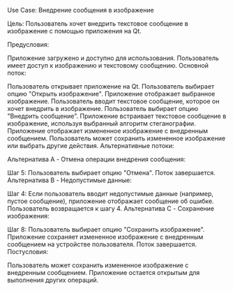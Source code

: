 Use Case: Внедрение сообщения в изображение

Цель:
Пользователь хочет внедрить текстовое сообщение в изображение с помощью приложения на Qt.

Предусловия:

Приложение загружено и доступно для использования.
Пользователь имеет доступ к изображению и текстовому сообщению.
Основной поток:

Пользователь открывает приложение на Qt.
Пользователь выбирает опцию "Открыть изображение".
Приложение отображает выбранное изображение.
Пользователь вводит текстовое сообщение, которое он хочет внедрить в изображение.
Пользователь выбирает опцию "Внедрить сообщение".
Приложение встраивает текстовое сообщение в изображение, используя выбранный алгоритм стеганографии.
Приложение отображает измененное изображение с внедренным сообщением.
Пользователь может сохранить измененное изображение или выбрать другие действия.
Альтернативные потоки:

Альтернатива A - Отмена операции внедрения сообщения:

Шаг 5: Пользователь выбирает опцию "Отмена".
Поток завершается.
Альтернатива B - Недопустимые данные:

Шаг 4: Если пользователь вводит недопустимые данные (например, пустое сообщение), приложение отображает сообщение об ошибке.
Пользователь возвращается к шагу 4.
Альтернатива C - Сохранение изображения:

Шаг 8: Пользователь выбирает опцию "Сохранить изображение".
Приложение сохраняет измененное изображение с внедренным сообщением на устройстве пользователя.
Поток завершается.
Постусловия:

Пользователь может сохранить измененное изображение с внедренным сообщением.
Приложение остается открытым для выполнения других операций.
